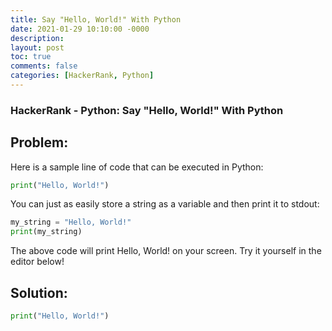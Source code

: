 ```yaml
---
title: Say "Hello, World!" With Python
date: 2021-01-29 10:10:00 -0000
description: 
layout: post
toc: true
comments: false
categories: [HackerRank, Python]
---
```


### HackerRank - Python: Say "Hello, World!" With Python

## Problem:

Here is a sample line of code that can be executed in Python:

```python
print("Hello, World!")
```

You can just as easily store a string as a variable and then print it to stdout:

```python
my_string = "Hello, World!"
print(my_string)
```

The above code will print Hello, World! on your screen. Try it yourself in the editor below!

## Solution:

```python
print("Hello, World!")
```